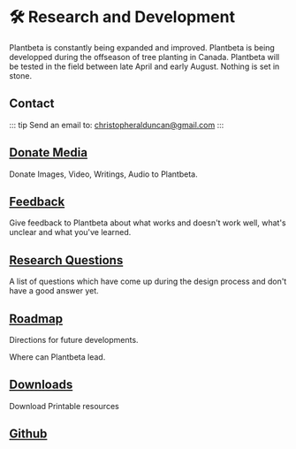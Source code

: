 # 🛠 Research and Development

Plantbeta is constantly being expanded and improved. Plantbeta is being developped during the offseason of tree planting in Canada. Plantbeta will be tested in the field between late April and early August. Nothing is set in stone.

## Contact

::: tip Send an email to:
christopheralduncan@gmail.com
:::

## [Donate Media](/development/Donation)

Donate Images, Video, Writings, Audio to Plantbeta.

## [Feedback](/development/Feedback)

Give feedback to Plantbeta about what works and doesn't work well, what's unclear and what you've learned. 

## [Research Questions](/development/ResearchQuestions)

A list of questions which have come up during the design process and don't have a good answer yet. 

## [Roadmap](/development/Roadmap)

Directions for future developments.

Where can Plantbeta lead.

## [Downloads](/development/Downloads)

Download Printable resources

## [Github](https://github.com/klimbeta/plantbeta)